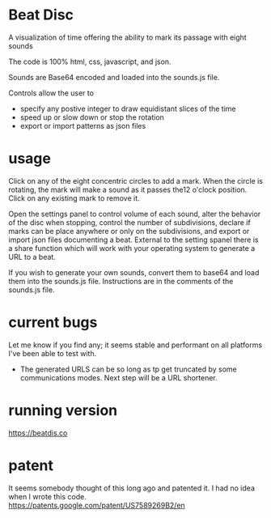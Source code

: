 # Beat Disc
A visualization of time offering the ability to mark its passage with eight sounds

The code is 100% html, css, javascript, and json.

Sounds are Base64 encoded and loaded into the sounds.js file.

Controls allow the user to 
* specify any postive integer to draw equidistant slices of the time
* speed up or slow down or stop the rotation
* export or import patterns as json files

# usage
Click on any of the eight concentric circles to add a mark. When the circle is rotating, the mark will make a sound as it passes the12 o'clock position.
Click on any existing mark to remove it.

Open the settings panel to control volume of each sound, alter the behavior of the disc when stopping, control the number of subdivisions, declare if marks can be place anywhere or only on the subdivisions, and export or import json files documenting a beat. External to the setting spanel there is a share function which will work with your operating system to generate a URL to a beat. 

If you wish to generate your own sounds, convert them to base64 and load them into the sounds.js file. Instructions are in the comments of the sounds.js file.

# current bugs
Let me know if you find any; it seems stable and performant on all platforms I've been able to test with.
* The generated URLS can be so long as tp get truncated by some communications modes. Next step will be a URL shortener.

# running version
<a href="https://beatdis.co">https://beatdis.co</a>

# patent
It seems somebody thought of this long ago and patented it. I had no idea when I wrote this code. https://patents.google.com/patent/US7589269B2/en
